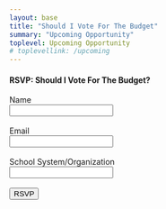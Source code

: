 ```yaml
---
layout: base
title: "Should I Vote For The Budget"
summary: "Upcoming Opportunity"
toplevel: Upcoming Opportunity
# toplevellink: /upcoming
---
```


<h4>RSVP: Should I Vote For The Budget?</h4>
<form action="https://formspree.io/f/xayzdydv" method="POST"> 
  Name<br/><input type="text" value="" name="name"><br/><br/>
  Email<br/><input type="text" value="" name="email"><br/><br/>
  School System/Organization<br/><input type="text" value="" name="message"><br/><br/>
  <button type="submit">RSVP</button> 
  <input type="hidden" value="esb.com upcoming opportunity" name="form">
</form>
